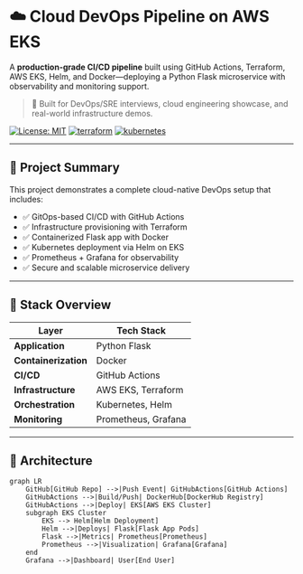 # ☁️ Cloud DevOps Pipeline on AWS EKS

A **production-grade CI/CD pipeline** built using GitHub Actions, Terraform, AWS EKS, Helm, and Docker—deploying a Python Flask microservice with observability and monitoring support.

> 🔧 Built for DevOps/SRE interviews, cloud engineering showcase, and real-world infrastructure demos.

[![License: MIT](https://img.shields.io/badge/License-MIT-yellow.svg)](https://opensource.org/licenses/MIT)
[![terraform](https://img.shields.io/badge/Terraform-1.7+-blue.svg)](https://www.terraform.io/)
[![kubernetes](https://img.shields.io/badge/Kubernetes-1.29+-326CE5.svg)](https://kubernetes.io/)

---

## 🚀 Project Summary

This project demonstrates a complete cloud-native DevOps setup that includes:

- ✅ GitOps-based CI/CD with GitHub Actions  
- ✅ Infrastructure provisioning with Terraform  
- ✅ Containerized Flask app with Docker  
- ✅ Kubernetes deployment via Helm on EKS  
- ✅ Prometheus + Grafana for observability  
- ✅ Secure and scalable microservice delivery  

---

## 🧱 Stack Overview

| Layer               | Tech Stack                             |
|---------------------|----------------------------------------|
| **Application**     | Python Flask                           |
| **Containerization**| Docker                                 |
| **CI/CD**           | GitHub Actions                         |
| **Infrastructure**  | AWS EKS, Terraform                     |
| **Orchestration**   | Kubernetes, Helm                       |
| **Monitoring**      | Prometheus, Grafana                    |

---

## 📸 Architecture

```mermaid
graph LR
    GitHub[GitHub Repo] -->|Push Event| GitHubActions[GitHub Actions]
    GitHubActions -->|Build/Push| DockerHub[DockerHub Registry]
    GitHubActions -->|Deploy| EKS[AWS EKS Cluster]
    subgraph EKS Cluster
        EKS --> Helm[Helm Deployment]
        Helm -->|Deploys| Flask[Flask App Pods]
        Flask -->|Metrics| Prometheus[Prometheus]
        Prometheus -->|Visualization| Grafana[Grafana]
    end
    Grafana -->|Dashboard| User[End User]
